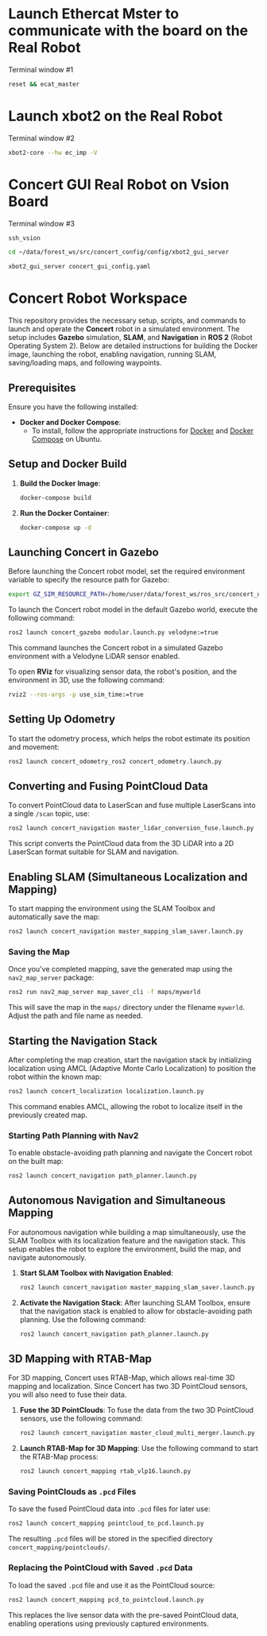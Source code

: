 # Launch Ethercat Mster to communicate with the board on the Real Robot
Terminal window #1
```bash
reset && ecat_master
```
# Launch xbot2 on the Real Robot
Terminal window #2
```bash
xbot2-core --hw ec_imp -V
```
# Concert GUI Real Robot on Vsion Board
Terminal window #3
```bash
ssh_vsion
```
```bash
cd ~/data/forest_ws/src/concert_config/config/xbot2_gui_server
```
```bash
xbot2_gui_server concert_gui_config.yaml
```
# Concert Robot Workspace

This repository provides the necessary setup, scripts, and commands to launch and operate the **Concert** robot in a simulated environment. The setup includes **Gazebo** simulation, **SLAM**, and **Navigation** in **ROS 2** (Robot Operating System 2). Below are detailed instructions for building the Docker image, launching the robot, enabling navigation, running SLAM, saving/loading maps, and following waypoints.

## Prerequisites

Ensure you have the following installed:

- **Docker and Docker Compose**:
    - To install, follow the appropriate instructions for [Docker](https://docs.docker.com/get-docker/) and [Docker Compose](https://docs.docker.com/compose/install/) on Ubuntu.

## Setup and Docker Build

1. **Build the Docker Image**:
    ```bash
    docker-compose build
    ```

2. **Run the Docker Container**:
    ```bash
    docker-compose up -d
    ```

## Launching Concert in Gazebo

Before launching the Concert robot model, set the required environment variable to specify the resource path for Gazebo:

```bash
export GZ_SIM_RESOURCE_PATH=/home/user/data/forest_ws/ros_src/concert_description/concert_gazebo/models
```

To launch the Concert robot model in the default Gazebo world, execute the following command:

```bash
ros2 launch concert_gazebo modular.launch.py velodyne:=true
```

This command launches the Concert robot in a simulated Gazebo environment with a Velodyne LiDAR sensor enabled.

To open **RViz** for visualizing sensor data, the robot's position, and the environment in 3D, use the following command:

```bash
rviz2 --ros-args -p use_sim_time:=true
```

## Setting Up Odometry

To start the odometry process, which helps the robot estimate its position and movement:

```bash
ros2 launch concert_odometry_ros2 concert_odometry.launch.py
```

## Converting and Fusing PointCloud Data

To convert PointCloud data to LaserScan and fuse multiple LaserScans into a single `/scan` topic, use:

```bash
ros2 launch concert_navigation master_lidar_conversion_fuse.launch.py
```

This script converts the PointCloud data from the 3D LiDAR into a 2D LaserScan format suitable for SLAM and navigation.

## Enabling SLAM (Simultaneous Localization and Mapping)

To start mapping the environment using the SLAM Toolbox and automatically save the map:

```bash
ros2 launch concert_navigation master_mapping_slam_saver.launch.py
```

### Saving the Map

Once you've completed mapping, save the generated map using the `nav2_map_server` package:

```bash
ros2 run nav2_map_server map_saver_cli -f maps/myworld
```

This will save the map in the `maps/` directory under the filename `myworld`. Adjust the path and file name as needed.

## Starting the Navigation Stack

After completing the map creation, start the navigation stack by initializing localization using AMCL (Adaptive Monte Carlo Localization) to position the robot within the known map:

```bash
ros2 launch concert_localization localization.launch.py
```

This command enables AMCL, allowing the robot to localize itself in the previously created map.

### Starting Path Planning with Nav2

To enable obstacle-avoiding path planning and navigate the Concert robot on the built map:

```bash
ros2 launch concert_navigation path_planner.launch.py
```

## Autonomous Navigation and Simultaneous Mapping

For autonomous navigation while building a map simultaneously, use the SLAM Toolbox with its localization feature and the navigation stack. This setup enables the robot to explore the environment, build the map, and navigate autonomously.

1. **Start SLAM Toolbox with Navigation Enabled**:
    ```bash
    ros2 launch concert_navigation master_mapping_slam_saver.launch.py
    ```

2. **Activate the Navigation Stack**:
    After launching SLAM Toolbox, ensure that the navigation stack is enabled to allow for obstacle-avoiding path planning. Use the following command:

    ```bash
    ros2 launch concert_navigation path_planner.launch.py
    ```

## 3D Mapping with RTAB-Map

For 3D mapping, Concert uses RTAB-Map, which allows real-time 3D mapping and localization. Since Concert has two 3D PointCloud sensors, you will also need to fuse their data.

1. **Fuse the 3D PointClouds**:
    To fuse the data from the two 3D PointCloud sensors, use the following command:
    ```bash
    ros2 launch concert_navigation master_cloud_multi_merger.launch.py
    ```
2. **Launch RTAB-Map for 3D Mapping**:
    Use the following command to start the RTAB-Map process:
    ```bash
    ros2 launch concert_mapping rtab_vlp16.launch.py
    ```
### Saving PointClouds as `.pcd` Files

To save the fused PointCloud data into `.pcd` files for later use:

```bash
ros2 launch concert_mapping pointcloud_to_pcd.launch.py
```

The resulting `.pcd` files will be stored in the specified directory `concert_mapping/pointclouds/`.

### Replacing the PointCloud with Saved `.pcd` Data

To load the saved `.pcd` file and use it as the PointCloud source:

```bash
ros2 launch concert_mapping pcd_to_pointcloud.launch.py
```

This replaces the live sensor data with the pre-saved PointCloud data, enabling operations using previously captured environments.
